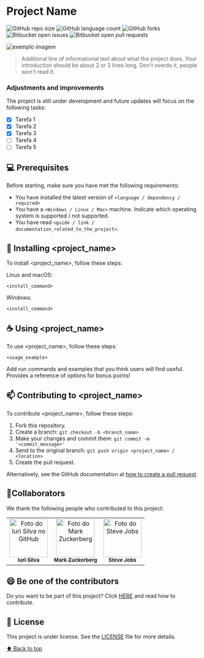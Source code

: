 # Project Name

<!---These are examples. See https://shields.io for others or to customize this shield set. You might want to include dependencies, project status, and license information here.--->

![GitHub repo size](https://img.shields.io/github/repo-size/iuricode/README-template?style=for-the-badge)
![GitHub language count](https://img.shields.io/github/languages/count/iuricode/README-template?style=for-the-badge)
![GitHub forks](https://img.shields.io/github/forks/iuricode/README-template?style=for-the-badge)
![Bitbucket open issues](https://img.shields.io/bitbucket/issues/iuricode/README-template?style=for-the-badge)
![Bitbucket open pull requests](https://img.shields.io/bitbucket/pr-raw/iuricode/README-template?style=for-the-badge)

<img src="exemplo-image.png" alt="exemplo imagem">

> Additional line of informational text about what the project does. Your introduction should be about 2 or 3 lines long. Don't overdo it, people won't read it.

### Adjustments and improvements

The project is still under development and future updates will focus on the following tasks:

- [x] Tarefa 1
- [x] Tarefa 2
- [x] Tarefa 3
- [ ] Tarefa 4
- [ ] Tarefa 5

## 💻 Prerequisites

Before starting, make sure you have met the following requirements:
<!---These are just example requirements. Add, duplicate or remove as needed--->
* You have installed the latest version of `<language / dependency / required>`
* You have a `<Windows / Linux / Mac>` machine. Indicate which operating system is supported / not supported.
* You have read `<guide / link / documentation_related_to_the_project>`.

## 🚀 Installing <project_name>

To install <project_name>, follow these steps:

Linux and macOS:
```
<install_command>
```

Windows:
```
<install_command>
```

## ☕ Using <project_name>

To use <project_name>, follow these steps:

```
<usage_example>
```

Add run commands and examples that you think users will find useful. Provides a reference of options for bonus points!

## 📫 Contributing to <project_name>
<!---If your README is long, or if you have any specific processes or steps you want contributors to follow, consider creating a separate CONTRIBUTING.md file--->
To contribute <project_name>, follow these steps:

1. Fork this repository.
2. Create a branch: `git checkout -b <branch_name>`
3. Make your changes and commit them: `git commit -m '<commit_message>'`
4. Send to the original branch: `git push origin <project_name> / <location>`
5. Create the pull request.

Alternatively, see the GitHub documentation at [how to create a pull request](https://help.github.com/en/github/collaborating-with-issues-and-pull-requests/creating-a-pull-request ).

## 🤝Collaborators

We thank the following people who contributed to this project:

<table>
  <tr>
    <td align="center">
      <a href="#">
        <img src="https://avatars3.githubusercontent.com/u/31936044" width="100px;" alt="Foto do Iuri Silva no GitHub"/><br>
        <sub>
          <b>Iuri Silva</b>
        </sub>
      </a>
    </td>
    <td align="center">
      <a href="#">
        <img src="https://s2.glbimg.com/FUcw2usZfSTL6yCCGj3L3v3SpJ8=/smart/e.glbimg.com/og/ed/f/original/2019/04/25/zuckerberg_podcast.jpg" width="100px;" alt="Foto do Mark Zuckerberg"/><br>
        <sub>
          <b>Mark Zuckerberg</b>
        </sub>
      </a>
    </td>
    <td align="center">
      <a href="#">
        <img src="https://miro.medium.com/max/360/0*1SkS3mSorArvY9kS.jpg" width="100px;" alt="Foto do Steve Jobs"/><br>
        <sub>
          <b>Steve Jobs</b>
        </sub>
      </a>
    </td>
  </tr>
</table>


## 😄 Be one of the contributors<br>

Do you want to be part of this project? Click [HERE](CONTRIBUTING.md) and read how to contribute.

## 📝 License

This project is under license. See the [LICENSE](LICENSE.md) file for more details.

[⬆ Back to top](#project-name)<br>
<!---
cybertv77/cybertv77 is a ✨ special ✨ repository because its `README.md` (this file) appears on your GitHub profile.
You can click the Preview link to take a look at your changes.
--->
